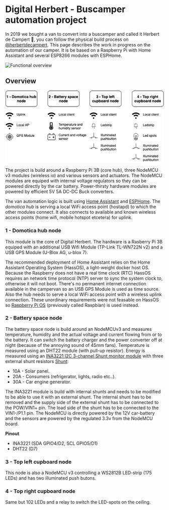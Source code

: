 # Digital Herbert - Buscamper automation project
In 2019 we bought a van to convert into a buscamper and called it Herbert de Campert 🚐, you can follow the physical build process on [@herbertdecampert](https://www.instagram.com/herbertdecampert/). This page describes the work in progress on the automation of our camper. It is be based on a Raspberry Pi with Home Assistant and several ESP8266 modules with ESPHome.

![Functional overview](docs/digitalherbertsmall.gif "Functional overview")

## Overview
![Schematic overview](docs/Digital_Herbert.png "Schematic overview")

The project is build around a Raspberry Pi 3B (core hub), three NodeMCU v3 modules (wireless io) and various sensors and actuators. The NodeMCU modules are equiped with internal voltage regulators so they can be powered directly by the car battery. Power-thirsty hardware modules are powered by efficient 5V 5A DC-DC Buck converters.

The van automation logic is built using [Home Assistant](https://www.home-assistant.io/) and [ESPHome](https://esphome.io/). The *domotica hub* is serving a local WiFi access point (hostapd) to which the other modules connect. It also connects to available and known wireless access points (home wifi, mobile hotspot etcetera) for uplink.

### 1 - Domotica hub node
This module is the core of Digital Herbert. The hardware is a Rasberry Pi 3B equiped with an additional USB Wifi Module (TP-Link TL-WN722N v2) and a USB GPS Module (U-Blox AG, u-blox 7).

The recommended deployment of Home Assistant relies on the Home Assistant Operating System (HassOS), a light-weight docker host OS. Because the Raspberry does not have a real time clock (RTC) HassOS requires an network time protocol (NTP) server to sync the system clock to, otherwise it will not boot. There's no permanent internet connection available in the campervan so an USB GPS Module is used as time source. Also the hub needs to serve a local WiFi access point with a wireless uplink connection. These unordinary requirements were not feasable on HassOS so [Raspberry Pi OS](https://www.raspberrypi.org/downloads/raspberry-pi-os/) (previously called Raspbian) is used instead.

### 2 - Battery space node
The battery space node is build around an NodeMCUv3 and measures temperature, humidity and the actual voltage and current flowing from or to the battery. It can switch the battery charger and the power converter off at night (because of the annoying sound of 45mm fans). Temperature is measured using an DHT22 module (with pull-up resistor). Energy is measured using an [INA3221 I2C 3-channel Shunt monitor module](https://nl.aliexpress.com/item/32828796768.html) with three external shunt resistors [Shunt](https://nl.aliexpress.com/item/4000064064917.html):
- 10A - Solar panel.
- 20A - Consumers (refrigerator, lights, radio etc..).
- 30A - Car engine generator.

The INA3221 module is build with internal shunts and needs to be modified to be able to use it with an external shunt. The internal shunt has to be removed and the supply side of the external shunt has to be connected to the POW/VIN1+ pin. The load side of the shunt has to be connected to the VIN1-/P1.1 pin. The NodeMCU is directly powered by the 12V car-battery and the sensors are powered by the regulated 3.3v from the NodeMCU board.

**Pinout**
- INA3221 (SDA GPIO4/D2, SCL GPIO5/D1)
- DHT22 (D7)

### 3 - Top left cupboard node
This node is also a NodeMCU v3 controlling a WS2812B LED-strip (175 LEDs) and has two illuminated push butons.

### 4 - Top right cupboard node
Same but 102 LEDs and a relay to switch the LED-spots on the ceiling.
